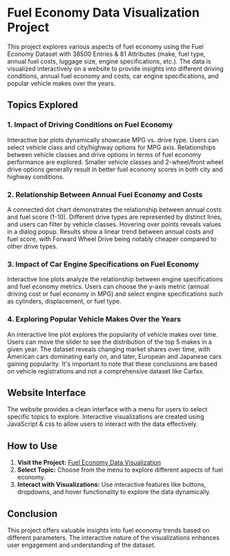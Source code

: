 # Fuel Economy Data Visualization Project

This project explores various aspects of fuel economy using the Fuel Economy Dataset with 38500 Entries & 81 Attributes (make, fuel type, annual fuel costs, luggage size, engine specifications, etc.). The data is visualized interactively on a website to provide insights into different driving conditions, annual fuel economy and costs, car engine specifications, and popular vehicle makes over the years.

## Topics Explored

### 1. Impact of Driving Conditions on Fuel Economy

Interactive bar plots dynamically showcase MPG vs. drive type. Users can select vehicle class and city/highway options for MPG axis. Relationships between vehicle classes and drive options in terms of fuel economy performance are explored. Smaller vehicle classes and 2-wheel/front wheel drive options generally result in better fuel economy scores in both city and highway conditions.

### 2. Relationship Between Annual Fuel Economy and Costs

A connected dot chart demonstrates the relationship between annual costs and fuel score (1-10). Different drive types are represented by distinct lines, and users can filter by vehicle classes. Hovering over points reveals values in a dialog popup. Results show a linear trend between annual costs and fuel score, with Forward Wheel Drive being notably cheaper compared to other drive types.

### 3. Impact of Car Engine Specifications on Fuel Economy

Interactive line plots analyze the relationship between engine specifications and fuel economy metrics. Users can choose the y-axis metric (annual driving cost or fuel economy in MPG) and select engine specifications such as cylinders, displacement, or fuel type.

### 4. Exploring Popular Vehicle Makes Over the Years

An interactive line plot explores the popularity of vehicle makes over time. Users can move the slider to see the distribution of the top 5 makes in a given year. The dataset reveals changing market shares over time, with American cars dominating early on, and later, European and Japanese cars gaining popularity. It's important to note that these conclusions are based on vehicle registrations and not a comprehensive dataset like Carfax.

## Website Interface

The website provides a clean interface with a menu for users to select specific topics to explore. Interactive visualizations are created using JavaScript & css to allow users to interact with the data effectively.

## How to Use

1. **Visit the Project:** [Fuel Economy Data Visualization](https://rose-mire-catsup.glitch.me/index.html)
2. **Select Topic:** Choose from the menu to explore different aspects of fuel economy.
3. **Interact with Visualizations:** Use interactive features like buttons, dropdowns, and hover functionality to explore the data dynamically.

## Conclusion

This project offers valuable insights into fuel economy trends based on different parameters. The interactive nature of the visualizations enhances user engagement and understanding of the dataset.
